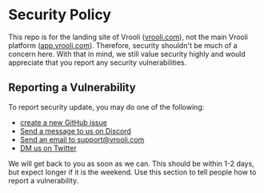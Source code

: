 # Security Policy

This repo is for the landing site of Vrooli ([vrooli.com](https://vrooli.com)), not the main Vrooli platform ([app.vrooli.com](https://app.vrooli.com)). 
Therefore, security shouldn't be much of a concern here. With that in mind, we still value security highly and would appreciate that you report any 
security vulnerabilities.

## Reporting a Vulnerability

To report security update, you may do one of the following:   
- [create a new GitHub issue](https://github.com/MattHalloran/Vrooli/issues/new)
- [Send a message to us on Discord](https://discord.gg/VyrDFzbmmF)  
- [Send an email to support@vrooli.com](mailto:support@vrooli.com)  
- [DM us on Twitter](https://twitter.com/VrooliOfficial)  

We will get back to you as soon as we can. This should be within 1-2 days, but expect longer if it is the weekend.
Use this section to tell people how to report a vulnerability.
